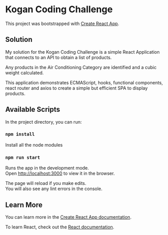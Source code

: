 # Kogan Coding Challenge

This project was bootstrapped with [Create React App](https://github.com/facebook/create-react-app).

## Solution

My solution for the Kogan Coding Challenge is a simple React Application that connects to an API to obtain a list of products.

Any products in the Air Conditioning Category are identified and a cubic weight calculated.

This application demonstrates ECMAScript, hooks, functional components, react router and axios to create a simple but efficient SPA to display products.

## Available Scripts

In the project directory, you can run:

### `npm install`

Install all the node modules

### `npm run start`

Runs the app in the development mode.<br>
Open [http://localhost:3000](http://localhost:3000) to view it in the browser.

The page will reload if you make edits.<br>
You will also see any lint errors in the console.

## Learn More

You can learn more in the [Create React App documentation](https://facebook.github.io/create-react-app/docs/getting-started).

To learn React, check out the [React documentation](https://reactjs.org/).
